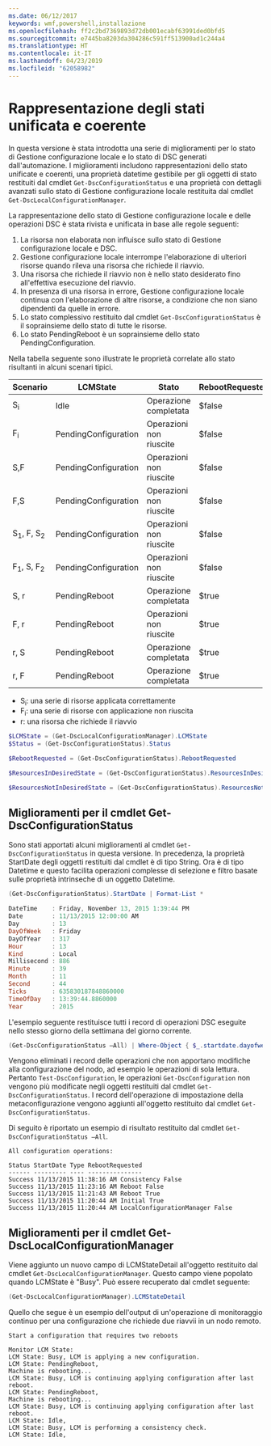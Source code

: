 ```yaml
---
ms.date: 06/12/2017
keywords: wmf,powershell,installazione
ms.openlocfilehash: ff2c2bd7369893d72db001ecabf63991ded0bfd5
ms.sourcegitcommit: e7445ba8203da304286c591ff513900ad1c244a4
ms.translationtype: HT
ms.contentlocale: it-IT
ms.lasthandoff: 04/23/2019
ms.locfileid: "62058982"
---
```

# <a name="unified-and-consistent-state-and-status-representation"></a>Rappresentazione degli stati unificata e coerente

In questa versione è stata introdotta una serie di miglioramenti per lo stato di Gestione configurazione locale e lo stato di DSC generati dall'automazione. I miglioramenti includono rappresentazioni dello stato unificate e coerenti, una proprietà datetime gestibile per gli oggetti di stato restituiti dal cmdlet `Get-DscConfigurationStatus` e una proprietà con dettagli avanzati sullo stato di Gestione configurazione locale restituita dal cmdlet `Get-DscLocalConfigurationManager`.

La rappresentazione dello stato di Gestione configurazione locale e delle operazioni DSC è stata rivista e unificata in base alle regole seguenti:

1. La risorsa non elaborata non influisce sullo stato di Gestione configurazione locale e DSC.
2. Gestione configurazione locale interrompe l'elaborazione di ulteriori risorse quando rileva una risorsa che richiede il riavvio.
3. Una risorsa che richiede il riavvio non è nello stato desiderato fino all'effettiva esecuzione del riavvio.
4. In presenza di una risorsa in errore, Gestione configurazione locale continua con l'elaborazione di altre risorse, a condizione che non siano dipendenti da quelle in errore.
5. Lo stato complessivo restituito dal cmdlet `Get-DscConfigurationStatus` è il soprainsieme dello stato di tutte le risorse.
6. Lo stato PendingReboot è un soprainsieme dello stato PendingConfiguration.

Nella tabella seguente sono illustrate le proprietà correlate allo stato risultanti in alcuni scenari tipici.

| Scenario                        | LCMState             | Stato     | RebootRequested | ResourcesInDesiredState   | ResourcesNotInDesiredState |
|---------------------------------|----------------------|------------|---------------|------------------------------|--------------------------------|
| S<sub>i</sub>                   | Idle                 | Operazione completata    | $false        | S                            | $null                          |
| F<sub>i</sub>                   | PendingConfiguration | Operazioni non riuscite    | $false        | $null                        | F                              |
| S,F                             | PendingConfiguration | Operazioni non riuscite    | $false        | S                            | F                              |
| F,S                             | PendingConfiguration | Operazioni non riuscite    | $false        | S                            | F                              |
| S<sub>1</sub>, F, S<sub>2</sub> | PendingConfiguration | Operazioni non riuscite    | $false        | S<sub>1</sub>, S<sub>2</sub> | F                              |
| F<sub>1</sub>, S, F<sub>2</sub> | PendingConfiguration | Operazioni non riuscite    | $false        | S                            | F<sub>1</sub>, F<sub>2</sub>   |
| S, r                            | PendingReboot        | Operazione completata    | $true         | S                            | r                              |
| F, r                            | PendingReboot        | Operazioni non riuscite    | $true         | $null                        | F, r                           |
| r, S                            | PendingReboot        | Operazione completata    | $true         | $null                        | r                              |
| r, F                            | PendingReboot        | Operazione completata    | $true         | $null                        | r                              |

- S<sub>i</sub>: una serie di risorse applicata correttamente
- F<sub>i</sub>: una serie di risorse con applicazione non riuscita
- r: una risorsa che richiede il riavvio

```powershell
$LCMState = (Get-DscLocalConfigurationManager).LCMState
$Status = (Get-DscConfigurationStatus).Status

$RebootRequested = (Get-DscConfigurationStatus).RebootRequested

$ResourcesInDesiredState = (Get-DscConfigurationStatus).ResourcesInDesiredState

$ResourcesNotInDesiredState = (Get-DscConfigurationStatus).ResourcesNotInDesiredState
```

## <a name="enhancement-in-get-dscconfigurationstatus-cmdlet"></a>Miglioramenti per il cmdlet Get-DscConfigurationStatus

Sono stati apportati alcuni miglioramenti al cmdlet `Get-DscConfigurationStatus` in questa versione. In precedenza, la proprietà StartDate degli oggetti restituiti dal cmdlet è di tipo String. Ora è di tipo Datetime e questo facilita operazioni complesse di selezione e filtro basate sulle proprietà intrinseche di un oggetto Datetime.

```powershell
(Get-DscConfigurationStatus).StartDate | Format-List *

DateTime    : Friday, November 13, 2015 1:39:44 PM
Date        : 11/13/2015 12:00:00 AM
Day         : 13
DayOfWeek   : Friday
DayOfYear   : 317
Hour        : 13
Kind        : Local
Millisecond : 886
Minute      : 39
Month       : 11
Second      : 44
Ticks       : 635830187848860000
TimeOfDay   : 13:39:44.8860000
Year        : 2015
```

L'esempio seguente restituisce tutti i record di operazioni DSC eseguite nello stesso giorno della settimana del giorno corrente.

```powershell
(Get-DscConfigurationStatus –All) | Where-Object { $_.startdate.dayofweek -eq (Get-Date).DayOfWeek }
```

Vengono eliminati i record delle operazioni che non apportano modifiche alla configurazione del nodo, ad esempio le operazioni di sola lettura. Pertanto `Test-DscConfiguration`, le operazioni `Get-DscConfiguration` non vengono più modificate negli oggetti restituiti dal cmdlet `Get-DscConfigurationStatus`. I record dell'operazione di impostazione della metaconfigurazione vengono aggiunti all'oggetto restituito dal cmdlet `Get-DscConfigurationStatus`.

Di seguito è riportato un esempio di risultato restituito dal cmdlet `Get-DscConfigurationStatus –All`.

```output
All configuration operations:

Status StartDate Type RebootRequested
------ --------- ---- ---------------
Success 11/13/2015 11:38:16 AM Consistency False
Success 11/13/2015 11:23:16 AM Reboot False
Success 11/13/2015 11:21:43 AM Reboot True
Success 11/13/2015 11:20:44 AM Initial True
Success 11/13/2015 11:20:44 AM LocalConfigurationManager False
```

## <a name="enhancement-in-get-dsclocalconfigurationmanager-cmdlet"></a>Miglioramenti per il cmdlet Get-DscLocalConfigurationManager

Viene aggiunto un nuovo campo di LCMStateDetail all'oggetto restituito dal cmdlet `Get-DscLocalConfigurationManager`. Questo campo viene popolato quando LCMState è "Busy". Può essere recuperato dal cmdlet seguente:

```powershell
(Get-DscLocalConfigurationManager).LCMStateDetail
```

Quello che segue è un esempio dell'output di un'operazione di monitoraggio continuo per una configurazione che richiede due riavvii in un nodo remoto.

```output
Start a configuration that requires two reboots

Monitor LCM State:
LCM State: Busy, LCM is applying a new configuration.
LCM State: PendingReboot,
Machine is rebooting...
LCM State: Busy, LCM is continuing applying configuration after last reboot.
LCM State: PendingReboot,
Machine is rebooting...
LCM State: Busy, LCM is continuing applying configuration after last reboot.
LCM State: Idle,
LCM State: Busy, LCM is performing a consistency check.
LCM State: Idle,
```
